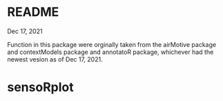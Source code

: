#  README

Dec 17, 2021

Function in this package were orginally taken
from the airMotive package and contextModels package
and annotatoR package, whichever had the newest
vesion as of Dec 17, 2021.

# sensoRplot
